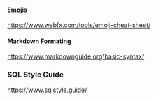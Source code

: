 #### Emojis
https://www.webfx.com/tools/emoji-cheat-sheet/  

#### Markdown Formating
https://www.markdownguide.org/basic-syntax/

### SQL Style Guide
https://www.sqlstyle.guide/
